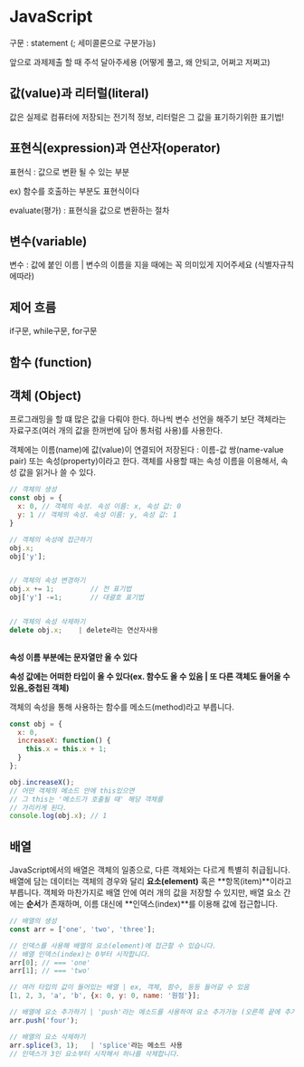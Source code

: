 # JavaScript

구문 : statement (; 세미콜론으로 구분가능)

앞으로 과제제출 할 때 주석 달아주세용 (어떻게 풀고, 왜 안되고, 어쩌고 저쩌고)

## 값(value)과 리터럴(literal)

값은 실제로 컴퓨터에 저장되는 전기적 정보, 리터럴은 그 값을 표기하기위한 표기법!

## 표현식(expression)과 연산자(operator)

표현식 : 값으로 변환 될 수 있는 부분 

ex) 함수를 호출하는 부분도 표현식이다

evaluate(평가) : 표현식을 값으로 변환하는 절차

## 변수(variable)

변수 : 값에 붙인 이름 | 변수의 이름을 지을 때에는 꼭 의미있게 지어주세요 (식별자규칙에따라)

## 제어 흐름

if구문, while구문, for구문

## 함수 (function)

## 객체 (Object)

프로그래밍을 할 떄 많은 값을 다뤄야 한다. 하나씩 변수 선언을 해주기 보단 객체라는 자료구조(여러 개의 값을 한꺼번에 담아 통처럼 사용)를 사용한다. 

객체에는 이름(name)에 값(value)이 연결되어 저장된다 : 이름-값 쌍(name-value pair) 또는 속성(property)이라고 한다. 객체를 사용할 때는 속성 이름을 이용해서, 속성 값을 읽거나 쓸 수 있다. 

```js
// 객체의 생성
const obj = {
  x: 0, // 객체의 속성. 속성 이름: x, 속성 값: 0 
  y: 1 // 객체의 속성. 속성 이름: y, 속성 값: 1
}

// 객체의 속성에 접근하기
obj.x;  		
obj['y'];


// 객체의 속성 변경하기
obj.x += 1;  		// 전 표기법
obj['y'] -=1;		// 대괄호 표기법


// 객체의 속성 삭제하기
delete obj.x;	 | delete라는 연산자사용
	
```

**속성 이름 부분에는 문자열만 올 수 있다**

**속성 값에는 어떠한 타입이 올 수 있다(ex. 함수도 올 수 있음 | 또 다른 객체도 들어올 수 있음_중첩된 객체)**

객체의 속성을 통해 사용하는 함수를 메소드(method)라고 부릅니다.

```js
const obj = {
  x: 0,
  increaseX: function() {
    this.x = this.x + 1;
  }
};

obj.increaseX(); 
// 어떤 객체의 메소드 안에 this있으면
// 그 this는 '메소드가 호출될 때' 해당 객체를
// 가리키게 된다. 
console.log(obj.x); // 1
```


## 배열 

JavaScript에서의 배열은 객체의 일종으로, 다른 객체와는 다르게 특별히 취급됩니다. 배열에 담는 데이터는 객체의 경우와 달리 **요소(element)** 혹은 **항목(item)**이라고 부릅니다. 객체와 마찬가지로 배열 안에 여러 개의 값을 저장할 수 있지만, 배열 요소 간에는 **순서**가 존재하며, 이름 대신에 **인덱스(index)**를 이용해 값에 접근합니다.


```js
// 배열의 생성
const arr = ['one', 'two', 'three']; 

// 인덱스를 사용해 배열의 요소(element)에 접근할 수 있습니다.
// 배열 인덱스(index)는 0부터 시작합니다.
arr[0]; // === 'one'
arr[1]; // === 'two'

// 여러 타입의 값이 들어있는 배열 | ex, 객체, 함수, 등등 들어갈 수 있음
[1, 2, 3, 'a', 'b', {x: 0, y: 0, name: '원점'}];

// 배열에 요소 추가하기 | 'push'라는 메소드를 사용하여 요소 추가가능 (오른쪽 끝에 추가됨)
arr.push('four');

// 배열의 요소 삭제하기 
arr.splice(3, 1); 	| 'splice'라는 메소드 사용
// 인덱스가 3인 요소부터 시작해서 하나를 삭제합니다.
```
